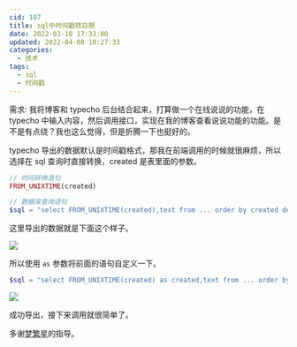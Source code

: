 ```yaml
---
cid: 107
title: sql中时间戳转日期
date: 2022-03-10 17:33:00
updated: 2022-04-08 10:27:33
categories: 
  - 技术
tags: 
  - sql
  - 时间戳
---
```





需求: 我将博客和 typecho 后台结合起来，打算做一个在线说说的功能，在 typecho 中输入内容，然后调用接口，实现在我的博客查看说说功能的功能。是不是有点绕？我也这么觉得，但是折腾一下也挺好的。

<!-- more -->

typecho 导出的数据默认是时间戳格式，那我在前端调用的时候就很麻烦，所以选择在 sql 查询时直接转换，created 是表里面的参数。

```php
// 时间转换语句
FROM_UNIXTIME(created)
```

```php
// 数据库查询语句
$sql = "select FROM_UNIXTIME(created),text from ... order by created desc";
```

这里导出的数据就是下面这个样子。

![](https://oss.zburu.com/i/2022/03/10/bca1ba598bbfc240545a5ba9c194a115.png)

所以使用 `as` 参数将前面的语句自定义一下。

```php
$sql = "select FROM_UNIXTIME(created) as created,text from ... order by created desc";
```


![](https://oss.zburu.com/i/2022/03/10/2f2a51643ff08d48fdbf9eec5cf193c5.png)


成功导出，接下来调用就很简单了。

多谢[梦繁星](https://www.emoao.com/)的指导。